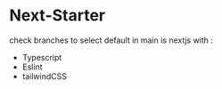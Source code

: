 # Next-Starter

check branches to select
default in main is nextjs with :
- Typescript
- Eslint
- tailwindCSS

